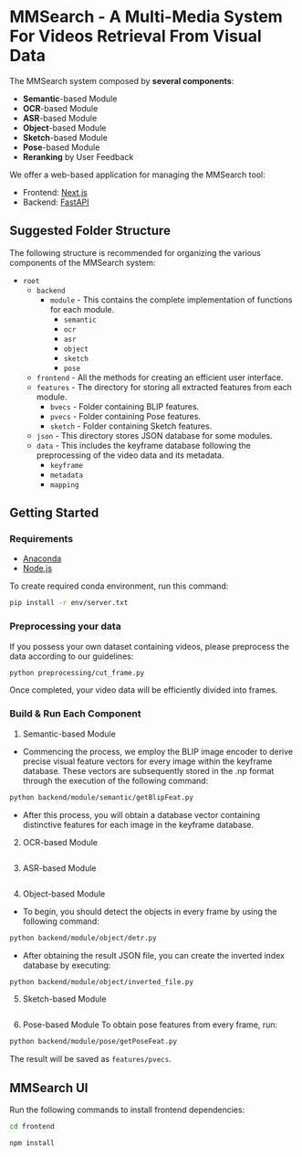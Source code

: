 # MMSearch - A Multi-Media System For Videos Retrieval From Visual Data
The MMSearch system composed by **several components**:

* **Semantic**-based Module
* **OCR**-based Module
* **ASR**-based Module
* **Object**-based Module
* **Sketch**-based Module
* **Pose**-based Module
* **Reranking** by User Feedback

We offer a web-based application for managing the MMSearch tool:
* Frontend: [Next.js](https://nextjs.org/)
* Backend: [FastAPI](https://fastapi.tiangolo.com/)

## Suggested Folder Structure

The following structure is recommended for organizing the various components of the MMSearch system:
- `root`
  - `backend`
    - `module` - This contains the complete implementation of functions for each module.
      - `semantic`
      - `ocr`
      - `asr`
      - `object`
      - `sketch`
      - `pose`
  - `frontend` - All the methods for creating an efficient user interface.
  - `features` - The directory for storing all extracted features from each module.
    - `bvecs` - Folder containing BLIP features.
    - `pvecs` - Folder containing Pose features.
    - `sketch` - Folder containing Sketch features.
  - `json` - This directory stores JSON database for some modules.
  - `data` - This includes the keyframe database following the preprocessing of the video data and its metadata.
    - `keyframe`
    - `metadata`
    - `mapping`

## Getting Started
### Requirements
* [Anaconda](https://www.anaconda.com/download)
* [Node.js](https://nodejs.org/en)

To create required conda environment, run this command:
```bash
pip install -r env/server.txt
```

### Preprocessing your data
If you possess your own dataset containing videos, please preprocess the data according to our guidelines:

```bash
python preprocessing/cut_frame.py
```

Once completed, your video data will be efficiently divided into frames.

### Build & Run Each Component
1. Semantic-based Module
- Commencing the process, we employ the BLIP image encoder to derive precise visual feature vectors for every image within the keyframe database. These vectors are subsequently stored in the .np format through the execution of the following command:
```bash
python backend/module/semantic/getBlipFeat.py
```
- After this process, you will obtain a database vector containing distinctive features for each image in the keyframe database.
2. OCR-based Module
```bash

```
3. ASR-based Module
```bash

```
4. Object-based Module
- To begin, you should detect the objects in every frame by using the following command:
```bash
python backend/module/object/detr.py
```
- After obtaining the result JSON file, you can create the inverted index database by executing:
```bash
python backend/module/object/inverted_file.py
```
5. Sketch-based Module
```bash
```
6. Pose-based Module
To obtain pose features from every frame, run:
```bash
python backend/module/pose/getPoseFeat.py
```
The result will be saved as `features/pvecs`.
## MMSearch UI
Run the following commands to install frontend dependencies:
```bash
cd frontend
```

```bash
npm install
```